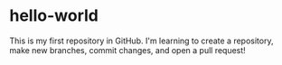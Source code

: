 # hello-world
This is my first repository in GitHub. I'm learning to create a repository, make new branches, commit changes, and open a pull request!
